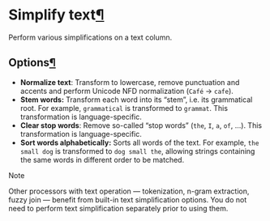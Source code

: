 Simplify text[¶](#simplify-text "Permalink to this heading")
============================================================


Perform various simplifications on a text column.



Options[¶](#options "Permalink to this heading")
------------------------------------------------


* **Normalize text**: Transform to lowercase, remove punctuation and accents and perform Unicode NFD normalization (`Café` \-\> `cafe`).
* **Stem words:** Transform each word into its “stem”, i.e. its grammatical root. For example, `grammatical` is transformed to `grammat`. This transformation is language\-specific.
* **Clear stop words**: Remove so\-called “stop words” (`the`, `I`, `a`, `of`, …). This transformation is language\-specific.
* **Sort words alphabetically:** Sorts all words of the text. For example, `the small dog` is transformed to `dog small the`, allowing strings containing the same words in different order to be matched.



Note


Other processors with text operation — tokenization, n\-gram extraction, fuzzy join — benefit from built\-in text simplification options. You do not need to perform text simplification separately prior to using them.
